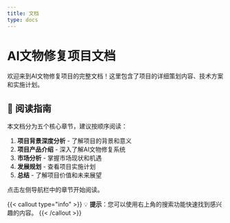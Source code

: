 ```yaml
---
title: 文档
type: docs
---
```


# AI文物修复项目文档

欢迎来到AI文物修复项目的完整文档！这里包含了项目的详细策划内容、技术方案和实施计划。

## 📖 阅读指南

本文档分为五个核心章节，建议按顺序阅读：

1. **项目背景深度分析** - 了解项目的背景和意义
2. **项目产品介绍** - 深入了解AI文物修复系统
3. **市场分析** - 掌握市场现状和机遇
4. **发展规划** - 查看项目实施计划
5. **总结** - 了解项目价值和未来展望

点击左侧导航栏中的章节开始阅读。

{{< callout type="info" >}}
💡 **提示**：您可以使用右上角的搜索功能快速找到感兴趣的内容。
{{< /callout >}} 